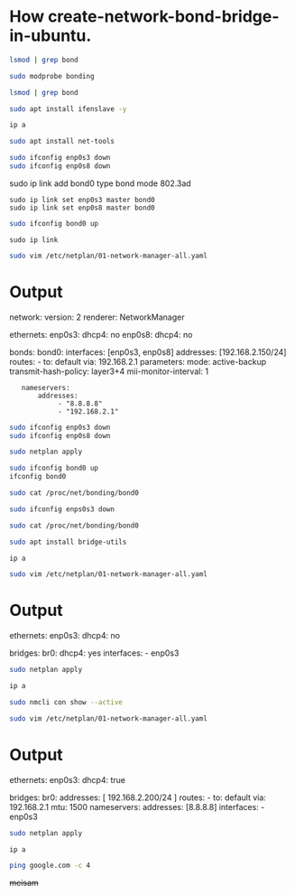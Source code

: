 # How create-network-bond-bridge-in-ubuntu.

```bash
lsmod | grep bond
```
```bash
sudo modprobe bonding
```
```bash
lsmod | grep bond
```
```bash
sudo apt install ifenslave -y
```
```bash
ip a
```
```bash
sudo apt install net-tools
```
```bash
sudo ifconfig enp0s3 down
sudo ifconfig enp0s8 down
```
sudo ip link add bond0 type bond mode 802.3ad
```
sudo ip link set enp0s3 master bond0
sudo ip link set enp0s8 master bond0
```
```bash
sudo ifconfig bond0 up
```
```bnash
sudo ip link
```
```bash
sudo vim /etc/netplan/01-network-manager-all.yaml
```
# Output

network:
  version: 2
  renderer: NetworkManager

  ethernets:
    enp0s3:
      dhcp4: no
    enp0s8:
      dhcp4: no

  bonds:
      bond0:
       interfaces: [enp0s3, enp0s8]
       addresses: [192.168.2.150/24]
       routes:
            - to: default
              via: 192.168.2.1
       parameters:
            mode: active-backup
            transmit-hash-policy: layer3+4
            mii-monitor-interval: 1

       nameservers:
           addresses:
                - "8.8.8.8"
                - "192.168.2.1"

```bash
sudo ifconfig enp0s3 down
sudo ifconfig enp0s8 down
```
```bash
sudo netplan apply
```
```bash
sudo ifconfig bond0 up
ifconfig bond0 
```
```bash
sudo cat /proc/net/bonding/bond0
```
```bash
sudo ifconfig enps0s3 down
```
```bash
sudo cat /proc/net/bonding/bond0
```
```bash
sudo apt install bridge-utils
```
```bash
ip a
```
```bash
sudo vim /etc/netplan/01-network-manager-all.yaml
```
# Output
ethernets:
    enp0s3:
      dhcp4: no

  bridges:
    br0:
      dhcp4: yes
      interfaces:
        - enp0s3

```bash
sudo netplan apply
```
```bash
ip a
```
```bash
sudo nmcli con show --active
```
```bash
sudo vim /etc/netplan/01-network-manager-all.yaml
```
# Output
ethernets:
    enp0s3:
      dhcp4: true

  bridges:
    br0:
      addresses: [ 192.168.2.200/24 ]
      routes:
        - to: default
          via: 192.168.2.1
      mtu: 1500
      nameservers:
          addresses: [8.8.8.8]
      interfaces:
        - enp0s3

```bash
sudo netplan apply
```
```bash
ip a
```
```bash
ping google.com -c 4
```
~~meisam~~
